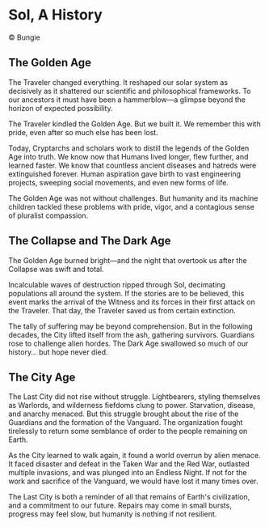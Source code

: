 # Sol, A History

© Bungie

## The Golden Age

The Traveler changed everything. It reshaped our solar system as decisively as it shattered our scientific and philosophical frameworks. To our ancestors it must have been a hammerblow—a glimpse beyond the horizon of expected possibility.

The Traveler kindled the Golden Age. But we built it. We remember this with pride, even after so much else has been lost. 

Today, Cryptarchs and scholars work to distill the legends of the Golden Age into truth. We know now that Humans lived longer, flew further, and learned faster. We know that countless ancient diseases and hatreds were extinguished forever. Human aspiration gave birth to vast engineering projects, sweeping social movements, and even new forms of life.

The Golden Age was not without challenges. But humanity and its machine children tackled these problems with pride, vigor, and a contagious sense of pluralist compassion.

## The Collapse and The Dark Age

The Golden Age burned bright—and the night that overtook us after the Collapse was swift and total.

Incalculable waves of destruction ripped through Sol, decimating populations all around the system. If the stories are to be believed, this event marks the arrival of the Witness and its forces in their first attack on the Traveler. That day, the Traveler saved us from certain extinction.

The tally of suffering may be beyond comprehension. But in the following decades, the City lifted itself from the ash, gathering survivors. Guardians rose to challenge alien hordes. The Dark Age swallowed so much of our history… but hope never died.

## The City Age

The Last City did not rise without struggle. Lightbearers, styling themselves as Warlords, and wilderness fiefdoms clung to power. Starvation, disease, and anarchy menaced. But this struggle brought about the rise of the Guardians and the formation of the Vanguard. The organization fought tirelessly to return some semblance of order to the people remaining on Earth. 

As the City learned to walk again, it found a world overrun by alien menace. It faced disaster and defeat in the Taken War and the Red War, outlasted multiple invasions, and was plunged into an Endless Night. If not for the work and sacrifice of the Vanguard, we would have lost it many times over.

The Last City is both a reminder of all that remains of Earth's civilization, and a commitment to our future. Repairs may come in small bursts, progress may feel slow, but humanity is nothing if not resilient.

